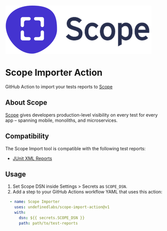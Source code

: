 ![logo](scope_logo.svg)

# Scope Importer Action

GitHub Action to import your tests reports to [Scope](https://scope.dev)

## About Scope

[Scope](https://scope.dev) gives developers production-level visibility on every test for every app – spanning mobile, monoliths, and microservices.

## Compatibility

The Scope Import tool is compatible with the following test reports:

* [JUnit XML Reports](https://github.com/junit-team/junit5/blob/master/platform-tests/src/test/resources/jenkins-junit.xsd)

## Usage

1. Set Scope DSN inside Settings > Secrets as `SCOPE_DSN`.
2. Add a step to your GitHub Actions workflow YAML that uses this action:

```yml
  - name: Scope Importer
    uses: undefinedlabs/scope-import-action@v1
    with:
      dsn: ${{ secrets.SCOPE_DSN }}
      path: path/to/test-reports
```